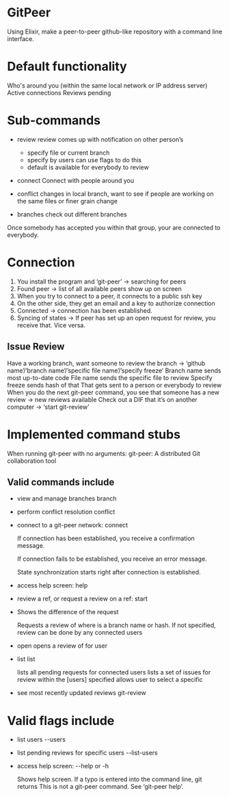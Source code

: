 # GitPeer
Using Elixir, make a peer-to-peer github-like repository with a command line interface.

# Default functionality
Who's around you (within the same local network or IP address server)
Active connections
Reviews pending

# Sub-commands

* review
  review comes up with notification on other person’s
  * specify file or current branch
  * specify by users
	can use flags to do this
  * default is available for everybody to review

* connect
  Connect with people around you
* conflict
  changes in local branch, want to see if people are working on the same files or finer grain change
* branches
  check out different branches

Once somebody has accepted you within that group, your are connected to everybody.

# Connection
1. You install the program and ‘git-peer’ → searching for peers
2. Found peer -> list of all available peers show up on screen
4. When you try to connect to a peer, it connects to a public ssh key
5. On the other side, they get an email and a key to authorize connection
6. Connected -> connection has been established.
7. Syncing of states -> If peer has set up an open request for review, you receive that. Vice versa.

## Issue Review
Have a working branch, want someone to review the branch → ‘github name’/‘branch name’/’specific file name’/’specify freeze’
Branch name sends most up-to-date code
File name sends the specific file to review
Specify freeze sends hash of that
That gets sent to a person or everybody to review
When you do the next git-peer command, you see that someone has a new review → new reviews available
Check out a DIF that it’s on another computer → ‘start git-review’

# Implemented command stubs

When running git-peer with no arguments:
git-peer: A distributed Git collaboration tool

## Valid commands include

* view and manage branches
  branch

* perform conflict resolution
  conflict

* connect to a git-peer network:
  connect <IP-address> <Port>

    If connection has been established, you receive a confirmation message.

    If connection fails to be established, you receive an error message.

    State synchronization starts right after connection is established.

* access help screen:
  help

* review a ref, or request a review on a ref:
  start <user> <ref-number>
* Shows the difference of the <ref>
  request <ref>

    Requests a review of <ref> where <ref> is a branch name or hash.
    If not specified, review can be done by any connected users

* open <user> <ref>
  opens a review of <ref> for user <user>

* list
  list <user> <ref>

    lists all pending requests for connected users
    lists a set of issues for review within the [users] specified
    allows user to select a specific <ref>

* see most recently updated reviews
  git-review

# Valid flags include

* list users
	--users

* list pending reviews for specific users
	--list-users

* access help screen:
	--help or -h

    Shows help screen.
    If a typo is entered into the command line, git returns This is not a git-peer command. See ‘git-peer help’.
